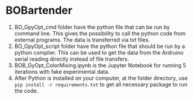 # BOBartender
1.	BO_GpyOpt_cmd folder have the python file that can be run by command line. This gives the possibility to call the python code from external programs. The data is transferred via txt files.
2.	BO_GpyOpt_script folder have the python file that should be run by a python complier. This can be used to get the data from the Ardruino serial reading directly instead of file transfers. 
3.	BOB_GyOpt_ColorMixing.ipynb is the Jupyter Notebook for running 5 iterations with fake experimental data. 
4.	After Python is installed on your computer, at the folder directory, use `pip install -r requirements.txt` to get all necessary package to run the code.
